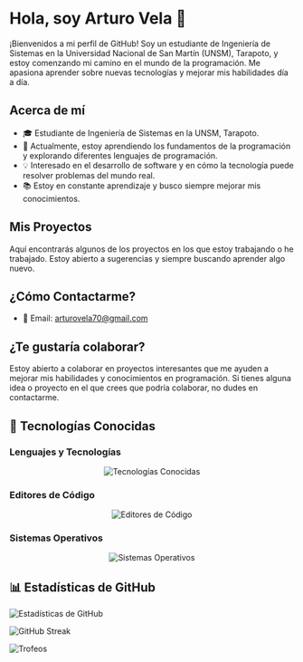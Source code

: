 # Hola, soy Arturo Vela 👋

¡Bienvenidos a mi perfil de GitHub! Soy un estudiante de Ingeniería de Sistemas en la Universidad Nacional de San Martín (UNSM), Tarapoto, y estoy comenzando mi camino en el mundo de la programación. Me apasiona aprender sobre nuevas tecnologías y mejorar mis habilidades día a día.

## Acerca de mí

- 🎓 Estudiante de Ingeniería de Sistemas en la UNSM, Tarapoto.
- 🌱 Actualmente, estoy aprendiendo los fundamentos de la programación y explorando diferentes lenguajes de programación.
- 💡 Interesado en el desarrollo de software y en cómo la tecnología puede resolver problemas del mundo real.
- 📚 Estoy en constante aprendizaje y busco siempre mejorar mis conocimientos.

## Mis Proyectos

Aquí encontrarás algunos de los proyectos en los que estoy trabajando o he trabajado. Estoy abierto a sugerencias y siempre buscando aprender algo nuevo.

## ¿Cómo Contactarme?

- 📧 Email: arturovela70@gmail.com

## ¿Te gustaría colaborar?

Estoy abierto a colaborar en proyectos interesantes que me ayuden a mejorar mis habilidades y conocimientos en programación. Si tienes alguna idea o proyecto en el que crees que podría colaborar, no dudes en contactarme.

## 🚀 Tecnologías Conocidas

### Lenguajes y Tecnologías
<p align="center">
  <img src="https://skillicons.dev/icons?i=html,css,java,js,nodejs&perline=5" alt="Tecnologías Conocidas" />
</p>

### Editores de Código
<p align="center">
  <img src="https://skillicons.dev/icons?i=vscode,vim,jupyter,eclipse&perline=4" alt="Editores de Código" />
</p>

### Sistemas Operativos
<p align="center">
  <img src="https://skillicons.dev/icons?i=windows,archlinux,ubuntu,kali" alt="Sistemas Operativos" />
</p>


## 📊 Estadísticas de GitHub

![Estadísticas de GitHub](https://github-readme-stats.vercel.app/api?username=ArturoVela&show_icons=true&theme=tokyonight)

![GitHub Streak](https://github-readme-streak-stats.herokuapp.com/?user=ArturoVela&theme=tokyonight)

![Trofeos](https://github-profile-trophy.vercel.app/?username=ArturoVela&theme=tokyonight)




